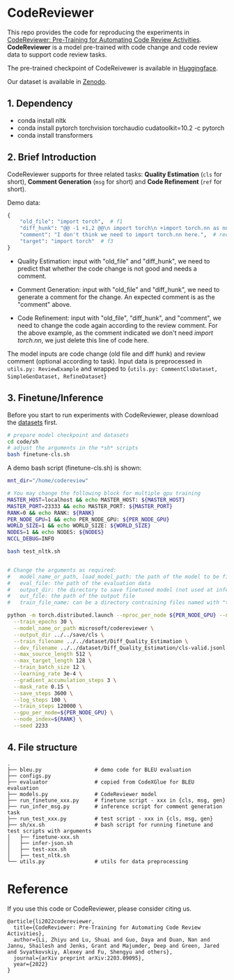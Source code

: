 # CodeReviewer

This repo provides the code for reproducing the experiments in [CodeReviewer: Pre-Training for Automating Code Review Activities](https://arxiv.org/abs/2203.09095). **CodeReviewer** is a model pre-trained with code change and code review data to support code review tasks.

The pre-trained checkpoint of CodeReivewer is available in [Huggingface](https://huggingface.co/microsoft/codereviewer). 

Our dataset is available in [Zenodo](https://zenodo.org/record/6900648).

## 1. Dependency

- conda install nltk
- conda install pytorch torchvision torchaudio cudatoolkit=10.2 -c pytorch
- conda install transformers


## 2. Brief Introduction

CodeReviewer supports for three related tasks: **Quality Estimation** (`cls` for short), **Comment Generation** (`msg` for short) and **Code Refinement** (`ref` for short).

Demo data:

``` python
{
    "old_file": "import torch",  # f1
    "diff_hunk": "@@ -1 +1,2 @@\n import torch\n +import torch.nn as nn",  # f1->f2
    "comment": "I don't think we need to import torch.nn here.",  # requirements for f2->f3
    "target": "import torch"  # f3
}
```

* Quality Estimation: input with "old_file" and "diff_hunk", we need to predict that whether the code change is not good and needs a comment.

* Comment Generation: input with "old_file" and "diff_hunk", we need to generate a comment for the change. An expected comment is as the "comment" above.

* Code Refinement: input with "old_file", "diff_hunk", and "comment", we need to change the code again according to the review comment. For the above example, as the comment indicated we don't need *import torch.nn*, we just delete this line of code here.

The model inputs are code change (old file and diff hunk) and review comment (optional according to task). Input data is preprocessed in `utils.py: ReviewExample` and wrapped to {`utils.py: CommentClsDataset, SimpleGenDataset, RefineDataset`}

## 3. Finetune/Inference

Before you start to run experiments with CodeReviewer, please download the [datasets](https://zenodo.org/record/6900648) first.

```bash
# prepare model checkpoint and datasets
cd code/sh
# adjust the arguments in the *sh* scripts
bash finetune-cls.sh
```

A demo bash script (finetune-cls.sh) is shown:
```bash
mnt_dir="/home/codereview"

# You may change the following block for multiple gpu training
MASTER_HOST=localhost && echo MASTER_HOST: ${MASTER_HOST}
MASTER_PORT=23333 && echo MASTER_PORT: ${MASTER_PORT}
RANK=0 && echo RANK: ${RANK}
PER_NODE_GPU=1 && echo PER_NODE_GPU: ${PER_NODE_GPU}
WORLD_SIZE=1 && echo WORLD_SIZE: ${WORLD_SIZE}
NODES=1 && echo NODES: ${NODES}
NCCL_DEBUG=INFO

bash test_nltk.sh


# Change the arguments as required:
#   model_name_or_path, load_model_path: the path of the model to be finetuned
#   eval_file: the path of the evaluation data
#   output_dir: the directory to save finetuned model (not used at infer/test time)
#   out_file: the path of the output file
#   train_file_name: can be a directory contraining files named with "train*.jsonl"

python -m torch.distributed.launch --nproc_per_node ${PER_NODE_GPU} --node_rank=${RANK} --nnodes=${NODES} --master_addr=${MASTER_HOST} --master_port=${MASTER_PORT} ../run_finetune_cls.py  \
  --train_epochs 30 \
  --model_name_or_path microsoft/codereviewer \
  --output_dir ../../save/cls \
  --train_filename ../../dataset/Diff_Quality_Estimation \
  --dev_filename ../../dataset/Diff_Quality_Estimation/cls-valid.jsonl \
  --max_source_length 512 \
  --max_target_length 128 \
  --train_batch_size 12 \
  --learning_rate 3e-4 \
  --gradient_accumulation_steps 3 \
  --mask_rate 0.15 \
  --save_steps 3600 \
  --log_steps 100 \
  --train_steps 120000 \
  --gpu_per_node=${PER_NODE_GPU} \
  --node_index=${RANK} \
  --seed 2233 
```


## 4. File structure
```
.
├── bleu.py                 # demo code for BLEU evaluation
├── configs.py
├── evaluator               # copied from CodeXGlue for BLEU evaluation
├── models.py               # CodeReviewer model
├── run_finetune_xxx.py     # finetune script - xxx in {cls, msg, gen}
├── run_infer_msg.py        # inference script for comment generation task
├── run_test_xxx.py         # test script - xxx in {cls, msg, gen}
├── sh/xx.sh                # bash script for running finetune and test scripts with arguments
│   ├── finetune-xxx.sh
│   ├── infer-json.sh
│   ├── test-xxx.sh
│   ├── test_nltk.sh
└── utils.py                # utils for data preprocessing
```

# Reference
If you use this code or CodeReviewer, please consider citing us.

<pre><code>@article{li2022codereviewer,
  title={CodeReviewer: Pre-Training for Automating Code Review Activities},
  author={Li, Zhiyu and Lu, Shuai and Guo, Daya and Duan, Nan and Jannu, Shailesh and Jenks, Grant and Majumder, Deep and Green, Jared and Svyatkovskiy, Alexey and Fu, Shengyu and others},
  journal={arXiv preprint arXiv:2203.09095},
  year={2022}
}</code></pre>



